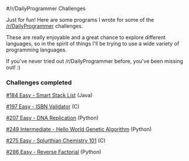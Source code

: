 #/r/DailyProgrammer Challenges

Just for fun! Here are some programs I wrote for some of the [/r/DailyProgrammer](http://www.reddit.com/r/dailyprogrammer) challenges.

These are really enjoyable and a great chance to explore different languages, so in the spirit of things I'll be trying to use a wide variety of
programming languages.

If you've never tried out /r/DailyProgrammer before, you've been missing out! :)

### Challenges completed

[#184 Easy - Smart Stack List](http://www.reddit.com/r/dailyprogrammer/comments/2j5929/10132014_challenge_184_easy_smart_stack_list/) (Java)

[#197 Easy - ISBN Validator](http://www.reddit.com/r/dailyprogrammer/comments/2s7ezp/20150112_challenge_197_easy_isbn_validator/) (C)

[#207 Easy - DNA Replication](http://www.reddit.com/r/dailyprogrammer/comments/2zyipu/20150323_challenge_207_easy_bioinformatics_1_dna/) (Python)

[#249 Intermediate - Hello World Genetic Algorithm](https://www.reddit.com/r/dailyprogrammer/comments/40rs67/20160113_challenge_249_intermediate_hello_world/) (Python)

[#275 Easy - Splurthian Chemistry 101](http://www.reddit.com/r/dailyprogrammer/comments/4savyr/20160711_challenge_275_easy_splurthian_chemistry/) (C)

[#286 Easy - Reverse Factorial](https://www.reddit.com/r/dailyprogrammer/comments/55nior/20161003_challenge_286_easy_reverse_factorial/) (Python)
